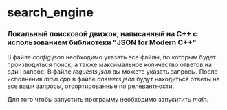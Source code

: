 # search_engine

### Локальный поисковой движок, написанный на C++ с использованием библиотеки "JSON for Modern C++"

В файле _config.json_ необходимо указать все файлы, по которым будет производиться поиск, а также максимальное количество ответов на один запрос.
В файле _requests.json_ вы можете указать запросы.
После исполнения _main.cpp_ в файле _answers.json_ будут находиться ответы на все ваши запросы, отсортированные по релевантности.

Для того чтобы запустить программу необходимо запуситить _main_.
